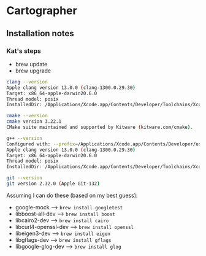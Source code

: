 # Cartographer

## Installation notes

### Kat's steps
* brew update
* brew upgrade

```bash
clang --version
Apple clang version 13.0.0 (clang-1300.0.29.30)
Target: x86_64-apple-darwin20.6.0
Thread model: posix
InstalledDir: /Applications/Xcode.app/Contents/Developer/Toolchains/XcodeDefault.xctoolchain/usr/bin
```

```bash
cmake --version
cmake version 3.22.1
CMake suite maintained and supported by Kitware (kitware.com/cmake).
```

```bash
g++ --version
Configured with: --prefix=/Applications/Xcode.app/Contents/Developer/usr --with-gxx-include-dir=/Applications/Xcode.app/Contents/Developer/Platforms/MacOSX.platform/Developer/SDKs/MacOSX.sdk/usr/include/c++/4.2.1
Apple clang version 13.0.0 (clang-1300.0.29.30)
Target: x86_64-apple-darwin20.6.0
Thread model: posix
InstalledDir: /Applications/Xcode.app/Contents/Developer/Toolchains/XcodeDefault.xctoolchain/usr/bin
```

```bash
git --version 
git version 2.32.0 (Apple Git-132)
```

Assuming I can do these (based on my best guess):
* google-mock --> `brew install googletest`
* libboost-all-dev --> `brew install boost`
* libcairo2-dev --> `brew install cairo`
* libcurl4-openssl-dev --> `brew install openssl`
* libeigen3-dev -->  `brew install eigen`
* libgflags-dev --> `brew install gflags`
* libgoogle-glog-dev --> `brew install glog`
